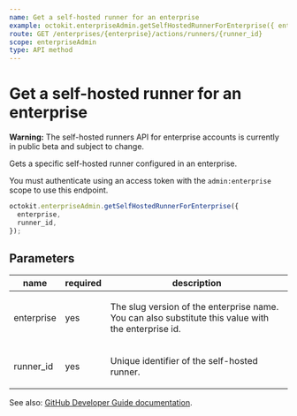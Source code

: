 ```yaml
---
name: Get a self-hosted runner for an enterprise
example: octokit.enterpriseAdmin.getSelfHostedRunnerForEnterprise({ enterprise, runner_id })
route: GET /enterprises/{enterprise}/actions/runners/{runner_id}
scope: enterpriseAdmin
type: API method
---
```


# Get a self-hosted runner for an enterprise

**Warning:** The self-hosted runners API for enterprise accounts is currently in public beta and subject to change.

Gets a specific self-hosted runner configured in an enterprise.

You must authenticate using an access token with the `admin:enterprise` scope to use this endpoint.

```js
octokit.enterpriseAdmin.getSelfHostedRunnerForEnterprise({
  enterprise,
  runner_id,
});
```

## Parameters

<table>
  <thead>
    <tr>
      <th>name</th>
      <th>required</th>
      <th>description</th>
    </tr>
  </thead>
  <tbody>
    <tr><td>enterprise</td><td>yes</td><td>

The slug version of the enterprise name. You can also substitute this value with the enterprise id.

</td></tr>
<tr><td>runner_id</td><td>yes</td><td>

Unique identifier of the self-hosted runner.

</td></tr>
  </tbody>
</table>

See also: [GitHub Developer Guide documentation](https://developer.github.com/v3/enterprise-admin/actions/#get-a-self-hosted-runner-for-an-enterprise).
